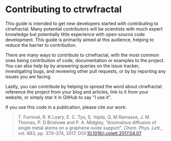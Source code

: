 Contributing to ctrwfractal
===========================

This guide is intended to get new developers started with contributing to ctrwfractal. Many potential contributors will be scientists with much expert knowledge but potentially little experience with open-source code development. This guide is primarily aimed at this audience, helping to reduce the barrier to contribution.

There are many ways to contribute to ctrwfractal, with the most common ones being contribution of code, documentation or examples to the project. You can also help by by answering queries on the issue tracker, investigating bugs, and reviewing other pull requests, or by by reporting any issues you are facing.

Lastly, you can contribute by helping to spread the word about ctrwfractal: reference the project from your blog and articles, link to it from your website, or simply star it in GitHub to say "I use it".

If you use this code in a publication, please cite our work:

> T. Furnival, R. K.Leary, E. C. Tyo, S. Vajda, Q. M.Ramasse, J. M. Thomas, P. D.Bristowe and P. A. Midgley, "Anomalous diffusion of single metal atoms on a graphene oxide support", *Chem. Phys. Lett.*, vol. 683, pp. 370–374, 2017. DOI:[10.1016/j.cplett.2017.04.07](https://dx.doi.org/10.1016/j.cplett.2017.04.071)